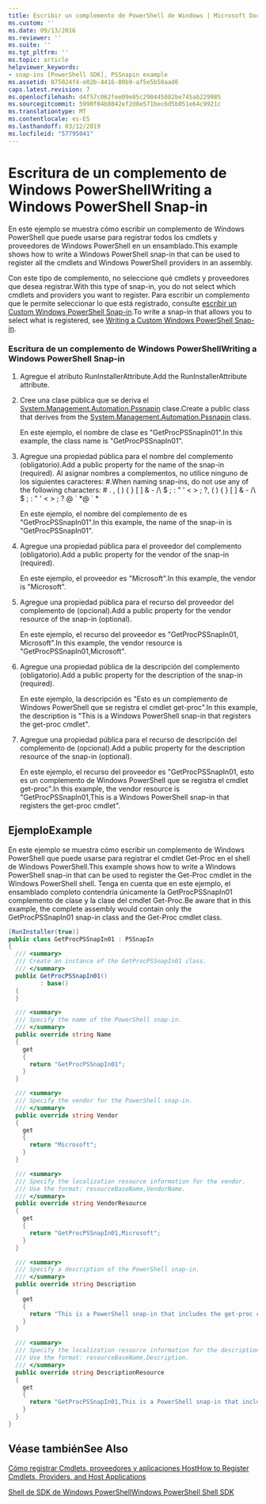 ```yaml
---
title: Escribir un complemento de PowerShell de Windows | Microsoft Docs
ms.custom: ''
ms.date: 09/13/2016
ms.reviewer: ''
ms.suite: ''
ms.tgt_pltfrm: ''
ms.topic: article
helpviewer_keywords:
- snap-ins [PowerShell SDK], PSSnapin example
ms.assetid: 875024f4-e02b-4416-80b9-af5e5b50aad6
caps.latest.revision: 7
ms.openlocfilehash: d4f57c062fee09e85c290445082be745ab229985
ms.sourcegitcommit: 5990f04b8042ef2d8e571bec6d5b051e64c9921c
ms.translationtype: MT
ms.contentlocale: es-ES
ms.lasthandoff: 03/12/2019
ms.locfileid: "57795041"
---
```

# <a name="writing-a-windows-powershell-snap-in"></a><span data-ttu-id="a0c19-102">Escritura de un complemento de Windows PowerShell</span><span class="sxs-lookup"><span data-stu-id="a0c19-102">Writing a Windows PowerShell Snap-in</span></span>

<span data-ttu-id="a0c19-103">En este ejemplo se muestra cómo escribir un complemento de Windows PowerShell que puede usarse para registrar todos los cmdlets y proveedores de Windows PowerShell en un ensamblado.</span><span class="sxs-lookup"><span data-stu-id="a0c19-103">This example shows how to write a Windows PowerShell snap-in that can be used to register all the cmdlets and Windows PowerShell providers in an assembly.</span></span>

<span data-ttu-id="a0c19-104">Con este tipo de complemento, no seleccione qué cmdlets y proveedores que desea registrar.</span><span class="sxs-lookup"><span data-stu-id="a0c19-104">With this type of snap-in, you do not select which cmdlets and providers you want to register.</span></span> <span data-ttu-id="a0c19-105">Para escribir un complemento que le permite seleccionar lo que está registrado, consulte [escribir un Custom Windows PowerShell Snap-in](./writing-a-custom-windows-powershell-snap-in.md).</span><span class="sxs-lookup"><span data-stu-id="a0c19-105">To write a snap-in that allows you to select what is registered, see [Writing a Custom Windows PowerShell Snap-in](./writing-a-custom-windows-powershell-snap-in.md).</span></span>

### <a name="writing-a-windows-powershell-snap-in"></a><span data-ttu-id="a0c19-106">Escritura de un complemento de Windows PowerShell</span><span class="sxs-lookup"><span data-stu-id="a0c19-106">Writing a Windows PowerShell Snap-in</span></span>

1. <span data-ttu-id="a0c19-107">Agregue el atributo RunInstallerAttribute.</span><span class="sxs-lookup"><span data-stu-id="a0c19-107">Add the RunInstallerAttribute attribute.</span></span>

2. <span data-ttu-id="a0c19-108">Cree una clase pública que se deriva el [System.Management.Automation.Pssnapin](/dotnet/api/System.Management.Automation.PSSnapIn) clase.</span><span class="sxs-lookup"><span data-stu-id="a0c19-108">Create a public class that derives from the [System.Management.Automation.Pssnapin](/dotnet/api/System.Management.Automation.PSSnapIn) class.</span></span>

    <span data-ttu-id="a0c19-109">En este ejemplo, el nombre de clase es "GetProcPSSnapIn01".</span><span class="sxs-lookup"><span data-stu-id="a0c19-109">In this example, the class name is "GetProcPSSnapIn01".</span></span>

3. <span data-ttu-id="a0c19-110">Agregue una propiedad pública para el nombre del complemento (obligatorio).</span><span class="sxs-lookup"><span data-stu-id="a0c19-110">Add a public property for the name of the snap-in (required).</span></span> <span data-ttu-id="a0c19-111">Al asignar nombres a complementos, no utilice ninguno de los siguientes caracteres: #.</span><span class="sxs-lookup"><span data-stu-id="a0c19-111">When naming snap-ins, do not use any of the following characters: # .</span></span> <span data-ttu-id="a0c19-112">, ( ) { } [ ] & - /\ $ ; : " ' \< > ; ?</span><span class="sxs-lookup"><span data-stu-id="a0c19-112">, ( ) { } [ ] & - /\ $ ; : " ' \< > ; ?</span></span> <span data-ttu-id="a0c19-113">@ \` \*</span><span class="sxs-lookup"><span data-stu-id="a0c19-113">@ \` \*</span></span>

    <span data-ttu-id="a0c19-114">En este ejemplo, el nombre del complemento de es "GetProcPSSnapIn01".</span><span class="sxs-lookup"><span data-stu-id="a0c19-114">In this example, the name of the snap-in is "GetProcPSSnapIn01".</span></span>

4. <span data-ttu-id="a0c19-115">Agregue una propiedad pública para el proveedor del complemento (obligatorio).</span><span class="sxs-lookup"><span data-stu-id="a0c19-115">Add a public property for the vendor of the snap-in (required).</span></span>

    <span data-ttu-id="a0c19-116">En este ejemplo, el proveedor es "Microsoft".</span><span class="sxs-lookup"><span data-stu-id="a0c19-116">In this example, the vendor is "Microsoft".</span></span>

5. <span data-ttu-id="a0c19-117">Agregue una propiedad pública para el recurso del proveedor del complemento de (opcional).</span><span class="sxs-lookup"><span data-stu-id="a0c19-117">Add a public property for the vendor resource of the snap-in (optional).</span></span>

    <span data-ttu-id="a0c19-118">En este ejemplo, el recurso del proveedor es "GetProcPSSnapIn01, Microsoft".</span><span class="sxs-lookup"><span data-stu-id="a0c19-118">In this example, the vendor resource is "GetProcPSSnapIn01,Microsoft".</span></span>

6. <span data-ttu-id="a0c19-119">Agregue una propiedad pública de la descripción del complemento (obligatorio).</span><span class="sxs-lookup"><span data-stu-id="a0c19-119">Add a public property for the description of the snap-in (required).</span></span>

    <span data-ttu-id="a0c19-120">En este ejemplo, la descripción es "Esto es un complemento de Windows PowerShell que se registra el cmdlet get-proc".</span><span class="sxs-lookup"><span data-stu-id="a0c19-120">In this example, the description is "This is a Windows PowerShell snap-in that registers the get-proc cmdlet".</span></span>

7. <span data-ttu-id="a0c19-121">Agregue una propiedad pública para el recurso de descripción del complemento de (opcional).</span><span class="sxs-lookup"><span data-stu-id="a0c19-121">Add a public property for the description resource of the snap-in (optional).</span></span>

    <span data-ttu-id="a0c19-122">En este ejemplo, el recurso del proveedor es "GetProcPSSnapIn01, esto es un complemento de Windows PowerShell que se registra el cmdlet get-proc".</span><span class="sxs-lookup"><span data-stu-id="a0c19-122">In this example, the vendor resource is "GetProcPSSnapIn01,This is a Windows PowerShell snap-in that registers the get-proc cmdlet".</span></span>

## <a name="example"></a><span data-ttu-id="a0c19-123">Ejemplo</span><span class="sxs-lookup"><span data-stu-id="a0c19-123">Example</span></span>

<span data-ttu-id="a0c19-124">En este ejemplo se muestra cómo escribir un complemento de Windows PowerShell que puede usarse para registrar el cmdlet Get-Proc en el shell de Windows PowerShell.</span><span class="sxs-lookup"><span data-stu-id="a0c19-124">This example shows how to write a Windows PowerShell snap-in that can be used to register the Get-Proc cmdlet in the Windows PowerShell shell.</span></span> <span data-ttu-id="a0c19-125">Tenga en cuenta que en este ejemplo, el ensamblado completo contendría únicamente la GetProcPSSnapIn01 complemento de clase y la clase del cmdlet Get-Proc.</span><span class="sxs-lookup"><span data-stu-id="a0c19-125">Be aware that in this example, the complete assembly would contain only the GetProcPSSnapIn01 snap-in class and the Get-Proc cmdlet class.</span></span>

```csharp
[RunInstaller(true)]
public class GetProcPSSnapIn01 : PSSnapIn
{
  /// <summary>
  /// Create an instance of the GetProcPSSnapIn01 class.
  /// </summary>
  public GetProcPSSnapIn01()
         : base()
  {
  }

  /// <summary>
  /// Specify the name of the PowerShell snap-in.
  /// </summary>
  public override string Name
  {
    get
    {
      return "GetProcPSSnapIn01";
    }
  }

  /// <summary>
  /// Specify the vendor for the PowerShell snap-in.
  /// </summary>
  public override string Vendor
  {
    get
    {
      return "Microsoft";
    }
  }

  /// <summary>
  /// Specify the localization resource information for the vendor.
  /// Use the format: resourceBaseName,VendorName.
  /// </summary>
  public override string VendorResource
  {
    get
    {
      return "GetProcPSSnapIn01,Microsoft";
    }
  }

  /// <summary>
  /// Specify a description of the PowerShell snap-in.
  /// </summary>
  public override string Description
  {
    get
    {
      return "This is a PowerShell snap-in that includes the get-proc cmdlet.";
    }
  }

  /// <summary>
  /// Specify the localization resource information for the description.
  /// Use the format: resourceBaseName,Description.
  /// </summary>
  public override string DescriptionResource
  {
    get
    {
      return "GetProcPSSnapIn01,This is a PowerShell snap-in that includes the get-proc cmdlet.";
    }
  }
}
```

## <a name="see-also"></a><span data-ttu-id="a0c19-126">Véase también</span><span class="sxs-lookup"><span data-stu-id="a0c19-126">See Also</span></span>

[<span data-ttu-id="a0c19-127">Cómo registrar Cmdlets, proveedores y aplicaciones Host</span><span class="sxs-lookup"><span data-stu-id="a0c19-127">How to Register Cmdlets, Providers, and Host Applications</span></span>](http://msdn.microsoft.com/en-us/a41e9054-29c8-40ab-bf2b-8ce4e7ec1c8c)

[<span data-ttu-id="a0c19-128">Shell de SDK de Windows PowerShell</span><span class="sxs-lookup"><span data-stu-id="a0c19-128">Windows PowerShell Shell SDK</span></span>](../windows-powershell-reference.md)
